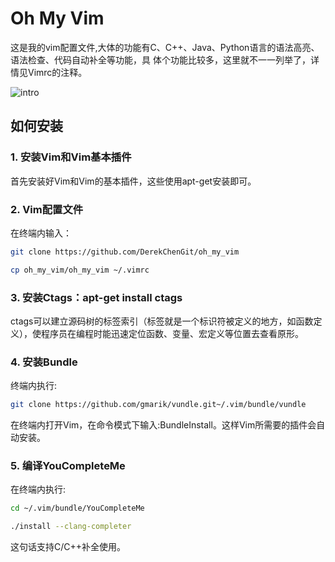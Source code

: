 # Oh My Vim

这是我的vim配置文件,大体的功能有C、C++、Java、Python语言的语法高亮、语法检查、代码自动补全等功能，具
体个功能比较多，这里就不一一列举了，详情见Vimrc的注释。  

![intro](https://github.com/DerekChenGit/DerekChenGitShareFiles/blob/master/Python_package.gif "intro")

## 如何安装

### 1. 安装Vim和Vim基本插件

首先安装好Vim和Vim的基本插件，这些使用apt-get安装即可。  

### 2. Vim配置文件

在终端内输入： 
```bash
git clone https://github.com/DerekChenGit/oh_my_vim
```
```bash
cp oh_my_vim/oh_my_vim ~/.vimrc
```

### 3. 安装Ctags：apt-get install ctags

ctags可以建立源码树的标签索引（标签就是一个标识符被定义的地方，如函数定义），使程序员在编程时能迅速定位函数、变量、宏定义等位置去查看原形。

### 4. 安装Bundle

终端内执行:   
```bash
git clone https://github.com/gmarik/vundle.git~/.vim/bundle/vundle
```
在终端内打开Vim，在命令模式下输入:BundleInstall。这样Vim所需要的插件会自动安装。  

### 5. 编译YouCompleteMe

在终端内执行:  
```bash
cd ~/.vim/bundle/YouCompleteMe
```
```bash
./install --clang-completer 
```
这句话支持C/C++补全使用。  

